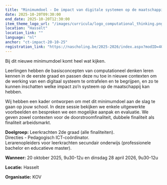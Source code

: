 ```yaml
---
title: "Minimumdoel - De impact van digitale systemen op de maatschappij vanuit principes van computationeel denken"
date: 2025-10-20T09:30:00
end_date: 2025-10-20T12:30:00
item_theme_logo_url: "/images/curricula/logo_computational_thinking.png"
location: "Hasselt"
location_link: ""
language: "nl"
anchor: "ct-impact-20-10-25"
registration_link: "https://nascholing.be/2025-2026/index.aspx?modID=4061350"
---
```

Bij dit nieuwe minimumdoel komt heel wat kijken.

Leerlingen hebben de basisconcepten van computationeel denken leren kennen in de eerste graad en passen deze nu toe in nieuwe contexten om de werking van een digitaal systeem te ontrafelen en te begrijpen, en zo te kunnen inschatten welke impact zo’n systeem op de maatschappij kan hebben.

Wij hebben een kader ontworpen om met dit minimumdoel aan de slag te gaan op jouw school. In deze sessie bekijken we enkele uitgewerkte voorbeelden en bespreken we een mogelijke aanpak en evaluatie. We geven zowel contexten voor de doorstroomfinaliteit, dubbele finaliteit als finaliteit arbeidsmarkt.

**Doelgroep:**
Leerkrachten 2de graad (alle finaliteiten).<br>
Directies - Pedagogisch ICT-coördinator. <br> 
Lerarenopleiders voor leerkrachten secundair onderwijs (professionele bachelor en educatieve master).

**Wanneer:** 20 oktober 2025, 9u30-12u en dinsdag 28 april 2026, 9u30-12u

**Locatie:** Hasselt

**Organisatie:** KOV
